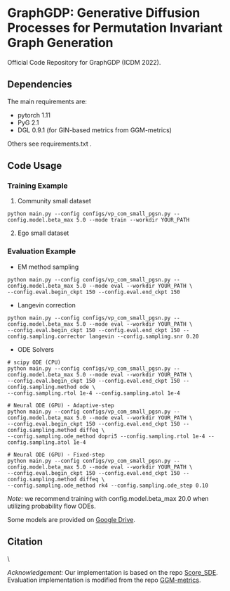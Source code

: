 # GraphGDP: Generative Diffusion Processes for Permutation Invariant Graph Generation

Official Code Repository for GraphGDP (ICDM 2022).

## Dependencies 

The main requirements are:
* pytorch 1.11
* PyG 2.1
* DGL 0.9.1 (for GIN-based metrics from GGM-metrics)

Others see requirements.txt .

## Code Usage

### Training Example
1. Community small dataset
```shell
python main.py --config configs/vp_com_small_pgsn.py --config.model.beta_max 5.0 --mode train --workdir YOUR_PATH
```

2. Ego small dataset



### Evaluation Example
* EM method sampling 
```shell
python main.py --config configs/vp_com_small_pgsn.py --config.model.beta_max 5.0 --mode eval --workdir YOUR_PATH \
--config.eval.begin_ckpt 150 --config.eval.end_ckpt 150
```

* Langevin correction
```shell
python main.py --config configs/vp_com_small_pgsn.py --config.model.beta_max 5.0 --mode eval --workdir YOUR_PATH \
--config.eval.begin_ckpt 150 --config.eval.end_ckpt 150 --config.sampling.corrector langevin --config.sampling.snr 0.20
```

* ODE Solvers
```shell
# scipy ODE (CPU)
python main.py --config configs/vp_com_small_pgsn.py --config.model.beta_max 5.0 --mode eval --workdir YOUR_PATH \
--config.eval.begin_ckpt 150 --config.eval.end_ckpt 150 --config.sampling.method ode \
--config.sampling.rtol 1e-4 --config.sampling.atol 1e-4

# Neural ODE (GPU) - Adaptive-step
python main.py --config configs/vp_com_small_pgsn.py --config.model.beta_max 5.0 --mode eval --workdir YOUR_PATH \
--config.eval.begin_ckpt 150 --config.eval.end_ckpt 150 --config.sampling.method diffeq \
--config.sampling.ode_method dopri5 --config.sampling.rtol 1e-4 --config.sampling.atol 1e-4

# Neural ODE (GPU) - Fixed-step
python main.py --config configs/vp_com_small_pgsn.py --config.model.beta_max 5.0 --mode eval --workdir YOUR_PATH \
--config.eval.begin_ckpt 150 --config.eval.end_ckpt 150 --config.sampling.method diffeq \
--config.sampling.ode_method rk4 --config.sampling.ode_step 0.10
```

*Note*: we recommend training with config.model.beta_max 20.0 when utilizing probability flow ODEs.

Some models are provided on [Google Drive](https://drive.google.com/drive/folders/103eZR1JsPOXsJztP-RdXUHnoZqvOAOqh?usp=sharing).

## Citation

\



*Acknowledgement:* Our implementation is based on the repo [Score_SDE](https://github.com/yang-song/score_sde_pytorch). 
Evaluation implementation is modified from the repo [GGM-metrics](https://github.com/uoguelph-mlrg/GGM-metrics).

